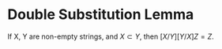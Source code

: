 # Double Substitution Lemma

If X, Y are non-empty strings, and $X \subset Y$, then $[X/Y][Y/X]Z=Z$.
